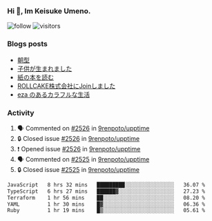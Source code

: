 ### Hi 👋, Im Keisuke Umeno.

<!--
**9renpoto/9renpoto** is a ✨ _special_ ✨ repository because its `README.md` (this file) appears on your GitHub profile.

Here are some ideas to get you started:

- 🔭 I’m currently working on ...
- 🌱 I’m currently learning ...
- 👯 I’m looking to collaborate on ...
- 🤔 I’m looking for help with ...
- 💬 Ask me about ...
- 📫 How to reach me: ...
- 😄 Pronouns: ...
- ⚡ Fun fact: ...
-->

![follow](https://img.shields.io/github/followers/9renpoto?label=Follow&style=social)
![visitors](https://komarev.com/ghpvc/?username=9renpoto&label=Profile%20views&color=0e75b6&style=flat)

### Blogs posts

<!-- BLOG-POST-LIST:START -->
- [朝型](https://9renpoto.win/entry/2024/05/29/im-an-early)
- [子供が生まれました](https://9renpoto.win/entry/2024/04/18/hello-world)
- [紙の本を読む](https://9renpoto.win/entry/2024/02/25/reading-papar-book)
- [ROLLCAKE株式会社にJoinしました](https://9renpoto.win/entry/2024/02/11/join)
- [eza のあるカラフルな生活](https://9renpoto.win/entry/2024/02/01/eza)
<!-- BLOG-POST-LIST:END -->

### Activity

<!--START_SECTION:activity-->
1. 🗣 Commented on [#2526](https://github.com/9renpoto/upptime/issues/2526#issuecomment-2216629399) in [9renpoto/upptime](https://github.com/9renpoto/upptime)
2. 🔒 Closed issue [#2526](https://github.com/9renpoto/upptime/issues/2526) in [9renpoto/upptime](https://github.com/9renpoto/upptime)
3. ❗ Opened issue [#2526](https://github.com/9renpoto/upptime/issues/2526) in [9renpoto/upptime](https://github.com/9renpoto/upptime)
4. 🗣 Commented on [#2525](https://github.com/9renpoto/upptime/issues/2525#issuecomment-2216332464) in [9renpoto/upptime](https://github.com/9renpoto/upptime)
5. 🔒 Closed issue [#2525](https://github.com/9renpoto/upptime/issues/2525) in [9renpoto/upptime](https://github.com/9renpoto/upptime)
<!--END_SECTION:activity-->

<!--START_SECTION:waka-->

```txt
JavaScript   8 hrs 32 mins   █████████░░░░░░░░░░░░░░░░   36.07 %
TypeScript   6 hrs 27 mins   ██████▓░░░░░░░░░░░░░░░░░░   27.23 %
Terraform    1 hr 56 mins    ██░░░░░░░░░░░░░░░░░░░░░░░   08.20 %
YAML         1 hr 30 mins    █▓░░░░░░░░░░░░░░░░░░░░░░░   06.36 %
Ruby         1 hr 19 mins    █▒░░░░░░░░░░░░░░░░░░░░░░░   05.61 %
```

<!--END_SECTION:waka-->
